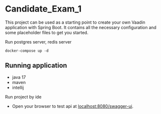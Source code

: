 # Candidate_Exam_1

This project can be used as a starting point to create your own Vaadin application with Spring Boot.
It contains all the necessary configuration and some placeholder files to get you started.



Run postgres server, redis server

```
docker-compose up -d 
```

## Running application
- java 17
- maven
- intellij

Run project by ide

- Open your browser to test api at [localhost:8080/swagger-ui](http://localhost:8080/swagger-ui).
